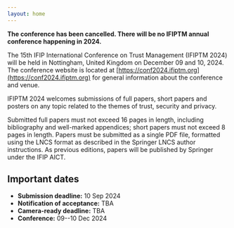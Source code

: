 ```yaml
---
layout: home
---
```


**The conference has been cancelled. There will be no IFIPTM annual conference happening in 2024.**

The 15th IFIP International Conference on Trust Management (IFIPTM 2024) will be held in Nottingham, United Kingdom on December 09 and 10, 2024. The conference website is located at [https://conf2024.ifiptm.org](https://conf2024.ifiptm.org) for general information about the conference and venue.

IFIPTM 2024 welcomes submissions of full papers, short papers and posters on any topic related to the themes of trust, security and privacy.

Submitted full papers must not exceed 16 pages in length, including bibliography and well-marked appendices; short papers must not exceed 8 pages in length. Papers must be submitted as a single PDF file, formatted using the LNCS format as described in the Springer LNCS author instructions. As previous editions, papers will be published by Springer under the IFIP AICT.

## Important dates

- **Submission deadline:** 10 Sep 2024
- **Notification of acceptance:** TBA
- **Camera-ready deadline:** TBA
- **Conference:** 09--10 Dec 2024
